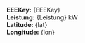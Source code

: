 
<strong>EEEKey:</strong> {EEEKey}<br>
<strong>Leistung:</strong> {Leistung} kW<br>
<strong>Latitude:</strong> {lat}<br>
<strong>Longitude:</strong> {lon}
